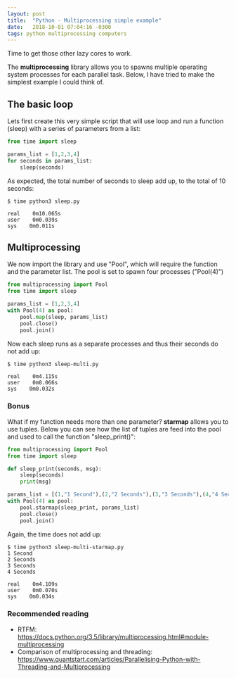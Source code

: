 ```yaml
---
layout: post
title:  "Python - Multiprocessing simple example"
date:   2018-10-01 07:04:16 -0300
tags: python multiprocessing computers
---
```

Time to get those other lazy cores to work.

The **multiprocessing** library allows you to spawns multiple operating system processes for each parallel task. Below, I have tried to make the simplest example I could think of.

## The basic loop
Lets first create this very simple script that will use loop and run a function (sleep) with a series of parameters from a list:
``` python
from time import sleep

params_list = [1,2,3,4]
for seconds in params_list:
    sleep(seconds)
```

As expected, the total number of seconds to sleep add up, to the total of 10 seconds:
```
$ time python3 sleep.py

real    0m10.065s
user    0m0.039s
sys    0m0.011s
```

## Multiprocessing
We now import the library and use "Pool", which will require the function and the parameter list. The pool is set to spawn four processes ("Pool(4)")
``` python
from multiprocessing import Pool
from time import sleep

params_list = [1,2,3,4]
with Pool(4) as pool:
    pool.map(sleep, params_list)
    pool.close()
    pool.join()
```

Now each sleep runs as a separate processes and thus their seconds do not add up:
```
$ time python3 sleep-multi.py

real    0m4.115s
user    0m0.066s
sys    0m0.032s
```

### Bonus 
What if my function needs more than one parameter? **starmap** allows you to use tuples. Below you can see how the list of tuples are feed into the pool and used to call the function "sleep_print()":
``` python
from multiprocessing import Pool
from time import sleep

def sleep_print(seconds, msg):
    sleep(seconds)
    print(msg)

params_list = [(1,"1 Second"),(2,"2 Seconds"),(3,"3 Seconds"),(4,"4 Seconds")]
with Pool(4) as pool:
    pool.starmap(sleep_print, params_list)
    pool.close()
    pool.join()
```

Again, the time does not add up:
```
$ time python3 sleep-multi-starmap.py
1 Second
2 Seconds
3 Seconds
4 Seconds

real    0m4.109s
user    0m0.070s
sys    0m0.034s
```

### Recommended reading
* RTFM: <https://docs.python.org/3.5/library/multiprocessing.html#module-multiprocessing>
* Comparison of multiprocessing and threading: <https://www.quantstart.com/articles/Parallelising-Python-with-Threading-and-Multiprocessing>
